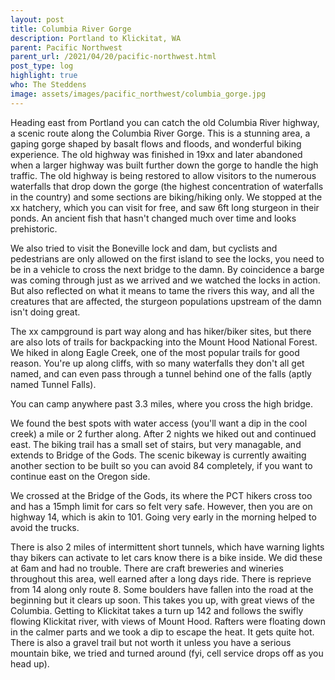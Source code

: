 ```yaml
---
layout: post
title: Columbia River Gorge
description: Portland to Klickitat, WA
parent: Pacific Northwest
parent_url: /2021/04/20/pacific-northwest.html
post_type: log
highlight: true
who: The Steddens
image: assets/images/pacific_northwest/columbia_gorge.jpg
---
```


Heading east from Portland you can catch the old Columbia River highway, a scenic route along the Columbia River Gorge. This is a stunning area, a gaping gorge shaped by basalt flows and floods, and wonderful biking experience. The old highway was finished in 19xx and later abandoned when a larger highway was built further down the gorge to handle the high traffic. The old highway is being restored to allow visitors to the numerous waterfalls that  drop down the gorge (the highest concentration of waterfalls in the country) and some sections are biking/hiking only. We stopped at the xx hatchery, which you can visit for free, and saw 6ft long sturgeon in their ponds. An ancient fish that hasn't changed much over time and looks prehistoric.


We also tried to visit the Boneville lock and dam, but cyclists and pedestrians are only allowed on the first island to see the locks, you need to be in a vehicle to cross the next bridge to the damn. By coincidence a barge was coming through just as we arrived and we watched the locks in action. But also reflected on what it means to tame the rivers this way, and all the creatures that are affected, the sturgeon populations upstream of the damn isn't doing great.

The xx campground is part way along and has hiker/biker sites, but there are also lots of trails for backpacking into the Mount Hood National Forest. We hiked in along Eagle Creek, one of the most popular trails for good reason. You're up along cliffs, with so many waterfalls they don't all get named, and can even pass through a tunnel behind one of the falls (aptly named Tunnel Falls).


You can camp anywhere past 3.3 miles, where you cross the high bridge.

We found the best spots with water access (you'll want a dip in the cool creek) a mile or 2 further along. After 2 nights we hiked out and continued east. The biking trail has a small set of stairs, but very managable, and extends to Bridge of the Gods. The scenic bikeway is currently awaiting another section to be built so you can avoid 84 completely, if you want to continue east on the Oregon side.


We crossed at the Bridge of the Gods, its where the PCT hikers cross too and has a 15mph limit for cars so felt very safe. However, then you are on highway 14, which is akin to 101. Going very early in the morning helped to avoid the trucks.

There is also 2 miles of intermittent short tunnels, which have warning lights thay bikers can activate to let cars know there is a bike inside. We did these at 6am and had no trouble. There are craft breweries and wineries throughout this area, well earned after a long days ride. There is reprieve from 14 along only route 8. Some boulders have fallen into the road at the beginning but it clears up soon. This takes you up, with great views of the Columbia. Getting to Klickitat takes a turn up 142 and follows the swifly flowing Klickitat river, with views of Mount Hood. Rafters were floating down in the calmer parts and we took a dip to escape the heat. It gets quite hot. There is also a gravel trail but not worth it unless you have a serious mountain bike, we tried and turned around (fyi, cell service drops off as you head up).